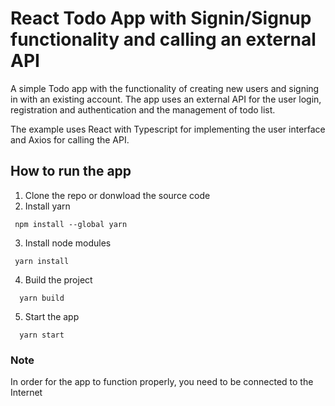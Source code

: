 # React Todo App with Signin/Signup functionality and calling an external API

A simple Todo app with the functionality of creating new users and signing in with an existing account. The app uses an external API for the user login, registration and authentication and the management of todo list.

The example uses React with Typescript for implementing the user interface and Axios for calling the API.

## How to run the app

1.  Clone the repo or donwload the source code
2.  Install yarn

```
 npm install --global yarn
```

3.  Install node modules

```
 yarn install
```

4. Build the project

```
  yarn build
```

5. Start the app

```
  yarn start
```

### Note

In order for the app to function properly, you need to be connected to the Internet
